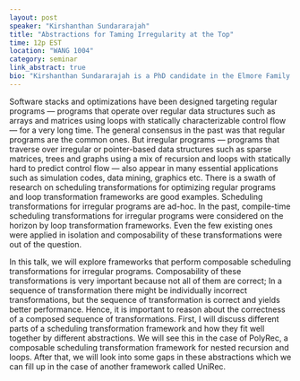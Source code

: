 ```yaml
---
layout: post
speaker: "Kirshanthan Sundararajah"
title: "Abstractions for Taming Irregularity at the Top"
time: 12p EST
location: "WANG 1004"
category: seminar
link_abstract: true
bio: "Kirshanthan Sundararajah is a PhD candidate in the Elmore Family School of Electrical and Computer Engineering. His research interests lie in the areas of compilers, programming languages and high-performance computing. He is particularly interested in working with the performance transparency issues of irregular programs."
---
```


Software stacks and optimizations have been designed targeting regular programs — programs that operate over regular data structures such as arrays and matrices using loops with statically characterizable control flow — for a very long time. The general consensus in the past was that regular programs are the common ones. But irregular programs — programs that traverse over irregular or pointer-based data structures such as sparse matrices, trees and graphs using a mix of recursion and loops with statically hard to predict control flow — also appear in many essential applications such as simulation codes, data mining, graphics etc. There is a swath of research on scheduling transformations for optimizing regular programs and loop transformation frameworks are good examples. Scheduling transformations for irregular programs are ad-hoc. In the past, compile-time scheduling transformations for irregular programs were considered on the horizon by loop transformation frameworks. Even the few existing ones were applied in isolation and composability of these transformations were out of the question.

In this talk, we will explore frameworks that perform composable scheduling transformations for irregular programs. Composability of these transformations is very important because not all of them are correct; In a sequence of transformation there might be individually incorrect transformations, but the sequence of transformation is correct and yields better performance. Hence, it is important to reason about the correctness of a composed sequence of transformations. First, I will discuss different parts of a scheduling transformation framework and how they fit well together by different abstractions. We will see this in the case of PolyRec, a composable scheduling transformation framework for nested recursion and loops. After that, we will look into some gaps in these abstractions which we can fill up in the case of another framework called UniRec.
